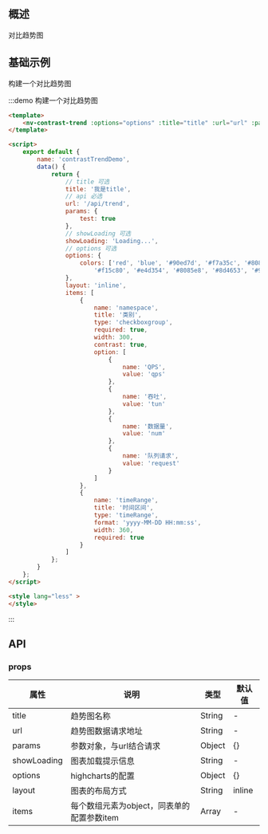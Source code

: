 ## 概述

对比趋势图

## 基础示例

构建一个对比趋势图

:::demo 构建一个对比趋势图
```html
<template>
    <nv-contrast-trend :options="options" :title="title" :url="url" :params="params" :show-loading="showLoading" :items="items" :layout="layout" />
</template>

<script>
    export default {
        name: 'contrastTrendDemo',
        data() {
            return {
                // title 可选
                title: '我是title',
                // api 必选
                url: '/api/trend',
                params: {
                    test: true
                },
                // showLoading 可选
                showLoading: 'Loading...',
                // options 可选
                options: {
                    colors: ['red', 'blue', '#90ed7d', '#f7a35c', '#8085e9',
                        '#f15c80', '#e4d354', '#8085e8', '#8d4653', '#91e8e1']
                },
                layout: 'inline',
                items: [
                    {
                        name: 'namespace',
                        title: '类别',
                        type: 'checkboxgroup',
                        required: true,
                        width: 300,
                        contrast: true,
                        option: [
                            {
                                name: 'QPS',
                                value: 'qps'
                            },
                            {
                                name: '吞吐',
                                value: 'tun'
                            },
                            {
                                name: '数据量',
                                value: 'num'
                            },
                            {
                                name: '队列请求',
                                value: 'request'
                            }
                        ]
                    },
                    {
                        name: 'timeRange',
                        title: '时间区间',
                        type: 'timeRange',
                        format: 'yyyy-MM-DD HH:mm:ss',
                        width: 360,
                        required: true
                    }
                ]
            };
        }
    };
</script>

<style lang="less" >
</style>

```
:::

## API

### props

| 属性          | 说明                     | 类型          | 默认值      |
| ---------- | ------------------------ | ------------ | -----------  |
| title        | 趋势图名称           | String       | -            |
| url    | 趋势图数据请求地址 | String        | -            |
| params | 参数对象，与url结合请求 | Object  | {} |
| showLoading      | 图表加载提示信息                   | String       | - |
| options    | highcharts的配置| Object       | {} |
| layout | 图表的布局方式| String       | inline |
| items     | 每个数组元素为object，同表单的配置参数item| Array       | - |

